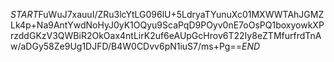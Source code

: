 $START$FuWuJ7xauuI/ZRu3lcYtLG096lU+5LdryaTYunuXc01MXWWTAhJGMZLk4p+Na9AntYwdNoHyJ0yK1OQyu9ScaPqD9POyv0nE7oOsPQ1boxyowkXPrzddGKzV3QWBiR2OkOax4ntLirK2uf6eAUpGcHrov6T22Iy8eZTMfurfrdTnAw/aDGy58Ze9Ug1DJFD/B4W0CDvv6pN1iuS7/ms+Pg==$END$